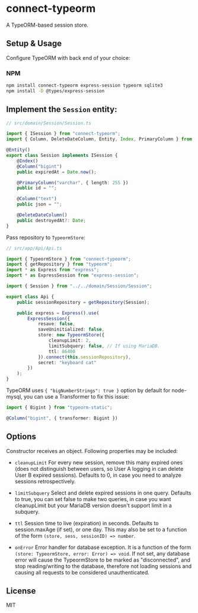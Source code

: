 # connect-typeorm

A TypeORM-based session store.

## Setup & Usage

Configure TypeORM with back end of your choice:

### NPM
```bash
npm install connect-typeorm express-session typeorm sqlite3
npm install -D @types/express-session 
```

## Implement the `Session` entity:

```typescript
// src/domain/Session/Session.ts

import { ISession } from "connect-typeorm";
import { Column, DeleteDateColumn, Entity, Index, PrimaryColumn } from "typeorm";

@Entity()
export class Session implements ISession {
    @Index()
    @Column("bigint")
    public expiredAt = Date.now();

    @PrimaryColumn("varchar", { length: 255 })
    public id = "";

    @Column("text")
    public json = "";

    @DeleteDateColumn()
    public destroyedAt?: Date;
}
```

Pass repository to `TypeormStore`:

```typescript
// src/app/Api/Api.ts

import { TypeormStore } from "connect-typeorm";
import { getRepository } from "typeorm";
import * as Express from "express";
import * as ExpressSession from "express-session";

import { Session } from "../../domain/Session/Session";

export class Api {
    public sessionRepository = getRepository(Session);

    public express = Express().use(
        ExpressSession({
            resave: false,
            saveUninitialized: false,
            store: new TypeormStore({
                cleanupLimit: 2,
                limitSubquery: false, // If using MariaDB.
                ttl: 86400
            }).connect(this.sessionRepository),
            secret: "keyboard cat"
        })
    );
}
```

TypeORM uses `{ "bigNumberStrings": true }` option by default for node-mysql,
you can use a Transformer to fix this issue:
```typescript
import { Bigint } from "typeorm-static";

@Column("bigint", { transformer: Bigint })
````

## Options

Constructor receives an object. Following properties may be included:

- `cleanupLimit` For every new session, remove this many expired ones (does not distinguish between users, so User A logging in can delete User B expired sessions). Defaults to 0, in case you need to analyze sessions retrospectively.

- `limitSubquery` Select and delete expired sessions in one query. Defaults to true, you can set false to make two queries, in case you want cleanupLimit but your MariaDB version doesn't support limit in a subquery.

-	`ttl` Session time to live (expiration) in seconds. Defaults to session.maxAge (if set), or one day. This may also be set to a function of the form `(store, sess, sessionID) => number`.

-	`onError` Error handler for database exception. It is a function of the form `(store: TypeormStore, error: Error) => void`. If not set, any database error will cause the TypeormStore to be marked as "disconnected", and stop reading/writing to the database, therefore not loading sessions and causing all requests to be considered unauthenticated.

## License

MIT
